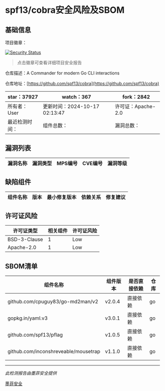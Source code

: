 # spf13/cobra安全风险及SBOM

## 基础信息

项目徽章：

[![Security Status](https://www.murphysec.com/platform3/v31/badge/1846617456998383616.svg)](https://www.murphysec.com/console/report/1692237892050374656/1846617456998383616)

> 点击徽章可查看详细项目安全报告

仓库描述：A Commander for modern Go CLI interactions

仓库地址：[https://github.com/spf13/cobra](https://github.com/spf13/cobra)

| star：37927 | watch：367 | fork：2842 |
| ----------- | -------------- | ------------ |
| 所有者：User | 更新时间：2024-10-17 02:13:47 | 许可证：Apache-2.0 |
| 最近检测时间： | 组件总数： | 漏洞总数： |




## 漏洞列表

| 漏洞名称 | 漏洞类型 | MPS编号 | CVE编号 | 漏洞等级 |
| ------- | ------ | ------- | ------ | ----- |





## 缺陷组件

| 组件名称 | 版本 | 最小修复版本 | 依赖关系 | 修复建议 |
| -------- | ---- | ------------ | -------- | -------- |





## 许可证风险

| 许可证类型 | 相关组件 | 许可证风险 |
| ---------- | -------- | ---------- |
|BSD-3-Clause|1|Low|
|Apache-2.0|1|Low|




## SBOM清单

| 组件名称 | 组件版本 | 是否直接依赖 | 仓库 |
| -------- | -------- | ------------ | ---- |
|github.com/cpuguy83/go-md2man/v2|v2.0.4|直接依赖|go|
|gopkg.in/yaml.v3|v3.0.1|直接依赖|go|
|github.com/spf13/pflag|v1.0.5|直接依赖|go|
|github.com/inconshreveable/mousetrap|v1.1.0|直接依赖|go|


------

*此检测报告由墨菲安全提供*

[墨菲安全](www.murphysec.com)